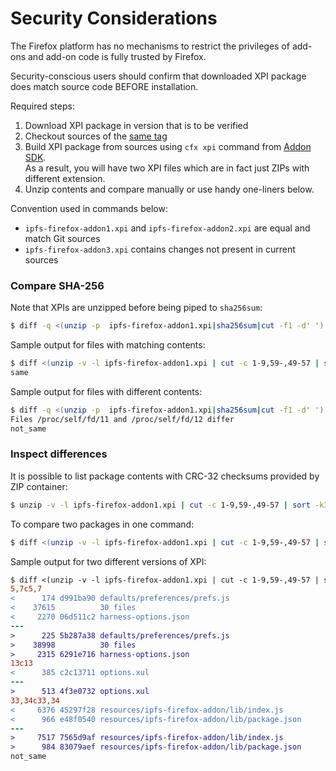 # Security Considerations

The Firefox platform has no mechanisms to restrict the privileges of add-ons
and add-on code is fully trusted by Firefox.

Security-conscious users should confirm that downloaded XPI package does match source code BEFORE installation.

Required steps:

1. Download XPI package in version that is to be verified
2. Checkout sources of the [same tag](https://github.com/lidel/ipfs-firefox-addon/tags)
2. Build XPI package from sources using `cfx xpi` command from [Addon SDK](https://developer.mozilla.org/en-US/Add-ons/SDK/Tutorials/Installation).    
   As a result, you will have two XPI files which are in fact just ZIPs with different extension.   
3. Unzip contents and compare manually or use handy one-liners below.

Convention used in commands below:
- `ipfs-firefox-addon1.xpi` and `ipfs-firefox-addon2.xpi` are equal and match Git sources
-  `ipfs-firefox-addon3.xpi` contains changes not present in current sources

### Compare SHA-256

Note that XPIs are unzipped before being piped to `sha256sum`:
```bash
$ diff -q <(unzip -p  ipfs-firefox-addon1.xpi|sha256sum|cut -f1 -d' ') <(unzip -p  ipfs-firefox-addon3.xpi|sha256sum|cut -f1 -d' ') && echo same || echo not_same
```

Sample output for files with matching contents:
```bash
$ diff <(unzip -v -l ipfs-firefox-addon1.xpi | cut -c 1-9,59-,49-57 | sort -k3) <(unzip -v -l ipfs-firefox-addon2.xpi | cut -c 1-9,59-,49-57 | sort -k3)  && echo same || echo not_same
same

```

Sample output for files with different contents:
```bash
$ diff -q <(unzip -p  ipfs-firefox-addon1.xpi|sha256sum|cut -f1 -d' ') <(unzip -p  ipfs-firefox-addon3.xpi|sha256sum|cut -f1 -d' ') && echo same || echo not_same
Files /proc/self/fd/11 and /proc/self/fd/12 differ
not_same
```

### Inspect differences

It is possible to list package contents with CRC-32 checksums provided by ZIP container:
```bash
$ unzip -v -l ipfs-firefox-addon1.xpi | cut -c 1-9,59-,49-57 | sort -k3
```
To compare two packages in one command:
```bash
$ diff <(unzip -v -l ipfs-firefox-addon1.xpi | cut -c 1-9,59-,49-57 | sort -k3) <(unzip -v -l ipfs-firefox-addon3.xpi | cut -c 1-9,59-,49-57 | sort -k3) && echo same || echo not_same
```

Sample output for two different versions of XPI:
```diff
$ diff <(unzip -v -l ipfs-firefox-addon1.xpi | cut -c 1-9,59-,49-57 | sort -k3) <(unzip -v -l ipfs-firefox-addon3.xpi | cut -c 1-9,59-,49-57 | sort -k3) && echo same || echo not_same
5,7c5,7
<      174 d991ba90 defaults/preferences/prefs.js
<    37615          30 files
<     2270 06d511c2 harness-options.json
---
>      225 5b287a38 defaults/preferences/prefs.js
>    38998          30 files
>     2315 6291e716 harness-options.json
13c13
<      385 c2c13711 options.xul
---
>      513 4f3e0732 options.xul
33,34c33,34
<     6376 45297f28 resources/ipfs-firefox-addon/lib/index.js
<      966 e48f0540 resources/ipfs-firefox-addon/lib/package.json
---
>     7517 7565d9af resources/ipfs-firefox-addon/lib/index.js
>      984 83079aef resources/ipfs-firefox-addon/lib/package.json
not_same
```

